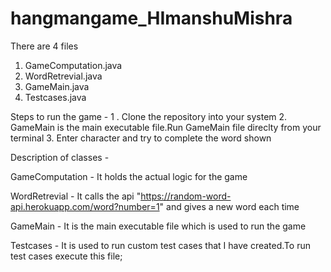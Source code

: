 # hangmangame_HImanshuMishra


There are 4 files 
1. GameComputation.java
2. WordRetrevial.java
3. GameMain.java
4. Testcases.java


Steps to run the game - 
        1 . Clone the repository into your system 
        2.  GameMain is the main executable file.Run GameMain file direclty from your terminal
        3.  Enter character and try to complete the word shown


Description of classes  - 

GameComputation - It holds the actual logic for the game 

WordRetrevial - It calls the api "https://random-word-api.herokuapp.com/word?number=1"  and gives a new word each time

GameMain  - It is the main executable file which is used to run the game

Testcases -  It is used to run custom test cases that I have created.To run test cases execute this file;


